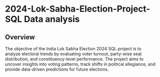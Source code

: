 # 2024-Lok-Sabha-Election-Project-SQL Data analysis
## Overview
The objective of the India Lok Sabha Election 2024 SQL project is to analyze electoral trends by evaluating voter turnout, party-wise seat distribution, and constituency-level performance. The project aims to uncover insights into voting patterns, track shifts in political allegiance, and provide data-driven predictions for future elections.



